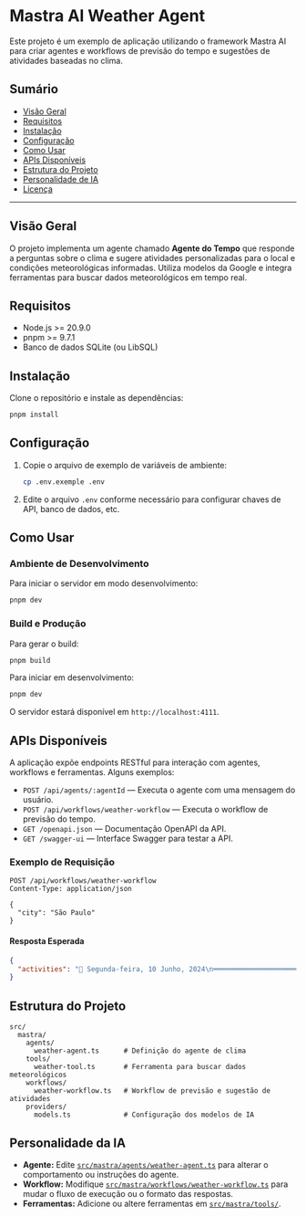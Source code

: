 # Mastra AI Weather Agent

Este projeto é um exemplo de aplicação utilizando o framework Mastra AI para criar agentes e workflows de previsão do tempo e sugestões de atividades baseadas no clima.

## Sumário

- [Visão Geral](#visão-geral)
- [Requisitos](#requisitos)
- [Instalação](#instalação)
- [Configuração](#configuração)
- [Como Usar](#como-usar)
- [APIs Disponíveis](#apis-disponíveis)
- [Estrutura do Projeto](#estrutura-do-projeto)
- [Personalidade de IA](#personalidade-da-ia)
- [Licença](#licença)

---

## Visão Geral

O projeto implementa um agente chamado **Agente do Tempo** que responde a perguntas sobre o clima e sugere atividades personalizadas para o local e condições meteorológicas informadas. Utiliza modelos da Google e integra ferramentas para buscar dados meteorológicos em tempo real.

## Requisitos

- Node.js >= 20.9.0
- pnpm >= 9.7.1
- Banco de dados SQLite (ou LibSQL)

## Instalação

Clone o repositório e instale as dependências:
```sh
pnpm install
```

## Configuração

1. Copie o arquivo de exemplo de variáveis de ambiente:
   ```sh
   cp .env.exemple .env
   ```
2. Edite o arquivo `.env` conforme necessário para configurar chaves de API, banco de dados, etc.

## Como Usar

### Ambiente de Desenvolvimento

Para iniciar o servidor em modo desenvolvimento:
```sh
pnpm dev
```

### Build e Produção

Para gerar o build:
```sh
pnpm build
```

Para iniciar em desenvolvimento:
```sh
pnpm dev
```

O servidor estará disponível em `http://localhost:4111`.

## APIs Disponíveis

A aplicação expõe endpoints RESTful para interação com agentes, workflows e ferramentas. Alguns exemplos:

- `POST /api/agents/:agentId` — Executa o agente com uma mensagem do usuário.
- `POST /api/workflows/weather-workflow` — Executa o workflow de previsão do tempo.
- `GET /openapi.json` — Documentação OpenAPI da API.
- `GET /swagger-ui` — Interface Swagger para testar a API.

### Exemplo de Requisição

```http
POST /api/workflows/weather-workflow
Content-Type: application/json

{
  "city": "São Paulo"
}
```

#### Resposta Esperada

```json
{
  "activities": "📅 Segunda-feira, 10 Junho, 2024\n═══════════════════════════\n🌡️ RESUMO DO CLIMA\n..."
}
```

## Estrutura do Projeto

```
src/
  mastra/
    agents/
      weather-agent.ts      # Definição do agente de clima
    tools/
      weather-tool.ts       # Ferramenta para buscar dados meteorológicos
    workflows/
      weather-workflow.ts   # Workflow de previsão e sugestão de atividades
    providers/
      models.ts             # Configuração dos modelos de IA
```

## Personalidade da IA

- **Agente:** Edite [`src/mastra/agents/weather-agent.ts`](src/mastra/agents/weather-agent.ts) para alterar o comportamento ou instruções do agente.
- **Workflow:** Modifique [`src/mastra/workflows/weather-workflow.ts`](src/mastra/workflows/weather-workflow.ts) para mudar o fluxo de execução ou o formato das respostas.
- **Ferramentas:** Adicione ou altere ferramentas em [`src/mastra/tools/`](src/mastra/tools/).

